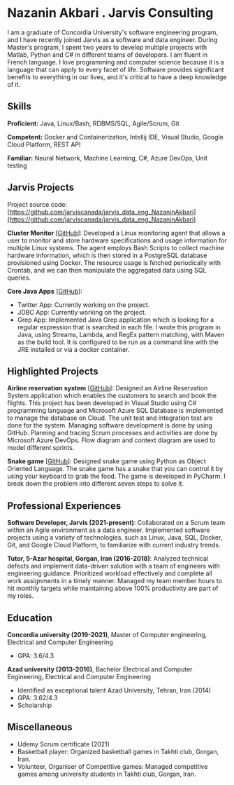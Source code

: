 # Nazanin Akbari . Jarvis Consulting

I am a graduate of Concordia University's software engineering program, and I have recently joined Jarvis as a software and data engineer. During Master's program, I spent two years to develop multiple projects with Matlab, Python and C# in different teams of developers. I am fluent in French language. I love programming and computer science because it is a language that can apply to every facet of life. Software provides significant benefits to everything in our lives, and it's critical to have a deep knowledge of it.

## Skills

**Proficient:** Java, Linux/Bash, RDBMS/SQL, Agile/Scrum, Git

**Competent:** Docker and Containerization, Intellij IDE, Visual Studio, Google Cloud Platform, REST API

**Familiar:** Neural Network, Machine Learning, C#, Azure DevOps, Unit testing

## Jarvis Projects

Project source code: [https://github.com/jarviscanada/jarvis_data_eng_NazaninAkbari](https://github.com/jarviscanada/jarvis_data_eng_NazaninAkbari)


**Cluster Monitor** [[GitHub](https://github.com/jarviscanada/jarvis_data_eng_NazaninAkbari/tree/masterhttps://github.com/jarviscanada/jarvis_data_eng_NazaninAkbari/tree/feature/creating-DDL/linux_sql)]: Developed a Linux monitoring agent that allows a user to monitor and store hardware specifications and usage information for multiple Linux systems. The agent employs Bash Scripts to collect machine hardware information, which is then stored in a PostgreSQL database provisioned using Docker. The resource usage is fetched periodically with Crontab, and we can then manipulate the aggregated data using SQL queries.

**Core Java Apps** [[GitHub](https://github.com/jarviscanada/jarvis_data_eng_NazaninAkbari/tree/masterhttps://github.com/jarviscanada/jarvis_data_eng_NazaninAkbari/tree/feature/java-apps/core_java)]:
      
  -  Twitter App: Currently working on the project.
  -  JDBC App: Currently working on the project.
  - Grep App: Implemented Java Grep application which is looking for a regular expression that is searched in each file. I wrote this program in Java, using Streams, Lambda, and RegEx pattern matching, with Maven as the build tool. It is configured to be run as a command line with the JRE installed or via a docker container.


## Highlighted Projects
**Airline reservation system** [[GitHub](https://github.com/Na-zi/Projects/tree/main/airline-reservation)]: Designed an Airline Reservation System application which enables the customers to search and book the flights. This project has been developed in Visual Studio using C# programming language and Microsoft Azure SQL Database is implemented to manage the database on Cloud. The unit test and integration test are done for the system. Managing software development is done by using GitHub. Planning and tracing Scrum processes and activities are done by Microsoft Azure DevOps. Flow diagram and context diagram are used to model different sprints.

**Snake game** [[GitHub](https://github.com/Na-zi/Projects/tree/main/snake_game)]: Designed snake game using Python as Object Oriented Language. The snake game has a snake that you can control it by using your keyboard to grab the food. The game is developed in PyCharm. I break down the problem into different seven steps to solve it.


## Professional Experiences

**Software Developer, Jarvis (2021-present)**: Collaborated on a Scrum team within an Agile environment as a data engineer. Implemented software projects using a variety of technologies, such as Linux, Java, SQL, Docker, Git, and Google Cloud Platform, to familiarize with current industry trends.

**Tutor, 5-Azar hospital, Gorgan, Iran (2016-2018)**: Analyzed technical defects and implement data-driven solution with a team of engineers with engineering guidance. Prioritized workload effectively and complete all work assignments in a timely manner. Managed my team member hours to hit monthly targets while maintaining above 100% productivity are part of my roles.


## Education
**Concordia university (2019-2021)**, Master of Computer engineering, Electrical and Computer Engineering
- GPA: 3.6/4.3

**Azad university (2013-2016)**, Bachelor Electrical and Computer Engineering, Electrical and Computer Engineering
- Identified as exceptional talent Azad University, Tehran, Iran (2014)
- GPA: 3.62/4.3
- Scholarship


## Miscellaneous
- Udemy Scrum certificate (2021)
- Basketball player: Organized basketball games in Takhti club, Gorgan, Iran.
- Volunteer, Organiser of Competitive games: Managed competitive games among university students in Takhti club, Gorgan, Iran.